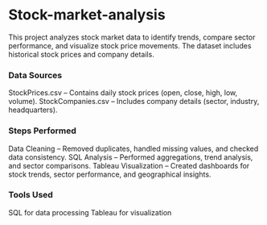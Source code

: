 # Stock-market-analysis
This project analyzes stock market data to identify trends, compare sector performance, and visualize stock price movements. The dataset includes historical stock prices and company details.

### Data Sources
StockPrices.csv – Contains daily stock prices (open, close, high, low, volume).
StockCompanies.csv – Includes company details (sector, industry, headquarters).

### Steps Performed
Data Cleaning – Removed duplicates, handled missing values, and checked data consistency.
SQL Analysis – Performed aggregations, trend analysis, and sector comparisons.
Tableau Visualization – Created dashboards for stock trends, sector performance, and geographical insights.

### Tools Used
SQL for data processing
Tableau for visualization
